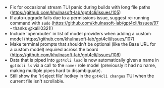 - Fix for occasional stream TUI panic during builds with long file paths (https://github.com/khulnasoft-lab/gpt4cli/issues/105)
- If auto-upgrade fails due to a permissions issue, suggest re-running command with `sudo` (https://github.com/khulnasoft-lab/gpt4cli/issues/97 - thanks @kalil0321!)
- Include 'openrouter' in list of model providers when adding a custom model (https://github.com/khulnasoft-lab/gpt4cli/issues/107)
- Make terminal prompts that shouldn't be optional (like the Base URL for a custom model) required across the board (https://github.com/khulnasoft-lab/gpt4cli/issues/108)
- Data that is piped into `gpt4cli load` is now automatically given a name in `gpt4cli ls` via a call to the `namer` role model (previously it had no name, making multiple pipes hard to disambiguate).
- Still show the '(r)eject file' hotkey in the `gpt4cli changes` TUI when the current file isn't scrollable. 